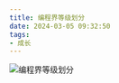 ```yaml
---
title: 编程界等级划分
date: 2024-03-05 09:32:50
tags:
- 成长
---
```


![编程界等级划分](/pic/基本功/编程基础/编程界等级划分/编程届修炼等级.drawio.png)